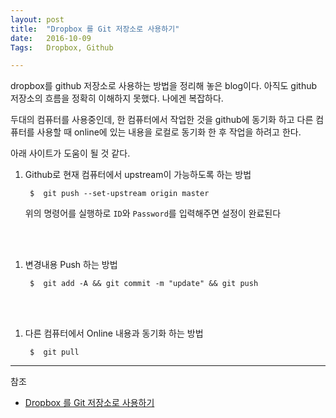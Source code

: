 ```yaml
---
layout: post
title:  "Dropbox 를 Git 저장소로 사용하기"
date:   2016-10-09
Tags:   Dropbox, Github

---
```


dropbox를 github 저장소로 사용하는 방법을 정리해 놓은 blog이다. 아직도 github 저장소의 흐름을 정확히 이해하지 못했다. 나에겐 복잡하다.

두대의 컴퓨터를 사용중인데, 한 컴퓨터에서 작업한 것을 github에 동기화 하고 다른 컴퓨터를 사용할 때 online에 있는 내용을 로컬로 동기화 한 후 작업을 하려고 한다.

아래 사이트가 도움이 될 것 같다.

1. Github로 현재 컴퓨터에서 upstream이 가능하도록 하는 방법

        $  git push --set-upstream origin master
    
    위의 명령어를 실행하로 `ID`와 `Password`를 입력해주면 설정이 완료된다

<br><br>

1. 변경내용 Push 하는 방법

        $  git add -A && git commit -m "update" && git push

<br><br>
    
1. 다른 컴퓨터에서 Online 내용과 동기화 하는 방법

        $  git pull
    


---
참조

- [Dropbox 를 Git 저장소로 사용하기](http://byteclass.tistory.com/19)
